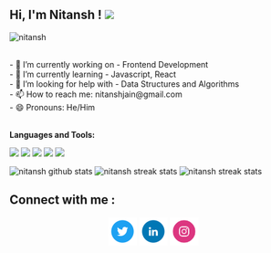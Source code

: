 ## Hi, I'm Nitansh ! <img src="https://raw.githubusercontent.com/MartinHeinz/MartinHeinz/master/wave.gif" width="30px">

<p align="left"> <img src="https://komarev.com/ghpvc/?username=nitanshjain" alt="nitansh" /> </p>

<br>
-   🔭 I’m currently working on - Frontend Development
<br>
-   🌱 I’m currently learning - Javascript, React
<br>
-   🤔 I’m looking for help with - Data Structures and Algorithms
<br>
-   📫 How to reach me: nitanshjain@gmail.com
<br>
-   😄 Pronouns: He/Him
<br>
<br>

**Languages and Tools:**  

<code><img height="40" src="https://img.shields.io/badge/CSS-239120?&style=for-the-badge&logo=css3&logoColor=white"></code>
<code><img height="40" src="https://img.shields.io/badge/HTML5-E34F26?style=for-the-badge&logo=html5&logoColor=white"></code>
<code><img height="40" src="https://img.shields.io/badge/JavaScript-F7DF1E?style=for-the-badge&logo=javascript&logoColor=black"></code>
<code><img height="40" src="https://img.shields.io/badge/C%2B%2B-00599C?style=for-the-badge&logo=c%2B%2B&logoColor=white"></code>
<code><img height="40" src="https://img.shields.io/badge/React-20232A?style=for-the-badge&logo=react&logoColor=61DAFB"></code>

<img alt="nitansh github stats" width="50%" src="https://github-readme-stats.vercel.app/api?username=nitanshjain&count_private=true&include_all_commits=true&theme=tokyonight">

<img alt="nitansh streak stats" width="45%" src="https://github-readme-streak-stats.herokuapp.com/?user=nitanshjain&theme=tokyonight">

<img alt="nitansh streak stats" width="50%" src="https://github-readme-stats.vercel.app/api/top-langs/?username=nitanshjain&theme=tokyonight">


<!-- ![Nitansh's GitHub Stats](https://github-readme-stats.vercel.app/api?username=nitanshjain&count_private=true&include_all_commits=true&theme=tokyonight)

![GitHub streak stats](https://github-readme-streak-stats.herokuapp.com/?user=nitanshjain&theme=tokyonight)

![Top Langs](https://github-readme-stats.vercel.app/api/top-langs/?username=nitanshjain&theme=tokyonight) -->

## Connect with me :
<p align="center">
<a href="https://twitter.com/JainNitansh"><img width=50 src="https://github.com/aritraroy/social-icons/blob/master/twitter-icon.png?raw=true"></a>
<a href="https://www.linkedin.com/in/nitansh-jain-5ab1701b8/"><img width=50 src="https://github.com/aritraroy/social-icons/blob/master/linkedin-icon.png?raw=true"></a>
<a href="https://www.instagram.com/nitanshjain_3004/"><img src="https://github.com/aritraroy/social-icons/blob/master/instagram-icon.png?raw=true" width="50"></a>
</p>
